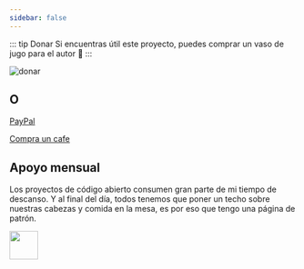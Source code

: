 ```yaml
---
sidebar: false
---
```


::: tip Donar
Si encuentras útil este proyecto, puedes comprar un vaso de jugo para el autor :tropical_drink:
:::

![donar](https://gitee.com/panjiachen/gitee-cdn/raw/master/vue-element-admin-site/bd273f0d-83a0-4ef2-92e1-9ac8ed3746b9.png)

## O

[PayPal](https://www.paypal.me/panfree23)

[Compra un cafe](https://www.buymeacoffee.com/Pan)

## Apoyo mensual

Los proyectos de código abierto consumen gran parte de mi tiempo de descanso. Y al final del día, todos tenemos que poner un techo sobre nuestras cabezas y comida en la mesa, es por eso que tengo una página de patrón.

<a target="_blank" href="https://www.patreon.com/panjiachen">
<img src="https://c5.patreon.com/external/logo/become_a_patron_button@2x.png" height="50">
</a>
